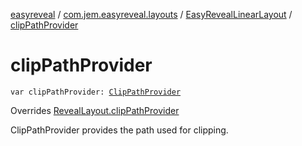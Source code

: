 [easyreveal](../../index.md) / [com.jem.easyreveal.layouts](../index.md) / [EasyRevealLinearLayout](index.md) / [clipPathProvider](./clip-path-provider.md)

# clipPathProvider

`var clipPathProvider: `[`ClipPathProvider`](../../com.jem.easyreveal/-clip-path-provider/index.md)

Overrides [RevealLayout.clipPathProvider](../../com.jem.easyreveal/-reveal-layout/clip-path-provider.md)

ClipPathProvider provides the path used for clipping.

